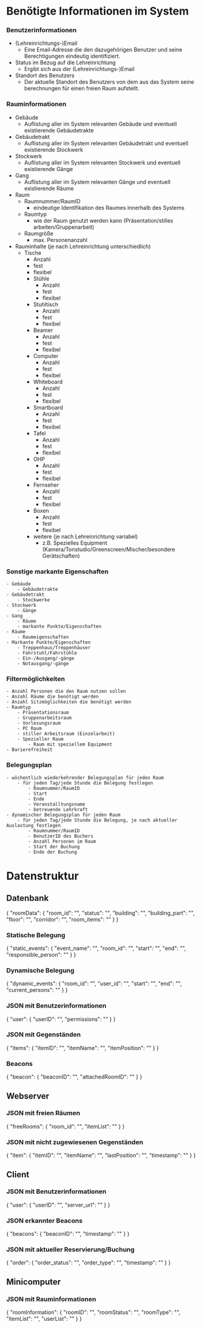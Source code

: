 # Benötigte Informationen im System

### Benutzerinformationen
- (Lehreinrichtungs-)Email
    - Eine Email-Adresse die den dazugehörigen Benutzer und seine Berechtigungen eindeutig identifiziert.
- Status im Bezug auf die Lehreinrichtung
    - Ergibt sich aus der (Lehreinrichtungs-)Email
- Standort des Benutzers
    - Der aktuelle Standort des Benutzers von dem aus das System seine berechnungen für einen freien Raum aufstellt.

### Rauminformationen
- Gebäude
    - Auflistung aller im System relevanten Gebäude und eventuell existierende Gebäudetrakte
- Gebäudetrakt
    - Auflistung aller im System relevanten Gebäudetrakt und eventuell existierende Stockwerk
- Stockwerk
    - Auflistung aller im System relevanten Stockwerk und eventuell existierende Gänge
- Gang
    - Auflistung aller im System relevanten Gänge und eventuell existierende Räume
- Raum
    - Raumnummer/RaumID
        - eindeutige Identifikation des Raumes innerhalb des Systems
    - Raumtyp
        -  wie der Raum genutzt werden kann (Präsentation/stilles arbeiten/Gruppenarbeit)
    - Raumgröße
         - max. Personenanzahl
- Rauminhalte (je nach Lehreinrichtung unterschiedlich)
    - Tische
        - Anzahl
        - fest
        - flexibel
        - Stühle
            - Anzahl
            - fest
            - flexibel
        - Stuhltisch
            - Anzahl
            - fest
            - flexibel
        - Beamer
            - Anzahl
            - fest
            - flexibel
        - Computer
            - Anzahl
            - fest
            - flexibel
        - Whiteboard
            - Anzahl
            - fest
            - flexibel
        - Smartboard
            - Anzahl
            - fest
            - flexibel
        - Tafel
            - Anzahl
            - fest
            - flexibel
        - OHP
            - Anzahl
            - fest
            - flexibel
        - Fernseher
            - Anzahl
            - fest
            - flexibel
        - Boxen
            - Anzahl
            - fest
            - flexibel
        - weitere (je nach Lehreinrichtung variabel)
            - z.B. Spezielles Equipment (Kamera/Tonstudio/Greenscreen/Mischer/besondere Gerätschaften)
### Sonstige markante Eigenschaften
    - Gebäude
        - Gebäudetrakte
    - Gebäudetrakt
        - Stockwerke
    - Stockwerk
        - Gänge
    - Gang
        - Räume
        - markante Punkte/Eigenschaften
    - Räume
        - Raumeigenschaften
    - Markante Punkte/Eigenschaften
        - Treppenhaus/Treppenhäuser
        - Fahrstuhl/Fahrstühle
        - Ein-/Ausgang/-gänge
        - Notausgang/-gänge
        
### Filtermöglichkeiten
    - Anzahl Personen die den Raum nutzen sollen
    - Anzahl Räume die benötigt werden
    - Anzahl Sitzmöglichkeiten die benötigt werden
    - Raumtyp
        - Präsentationsraum
        - Gruppenarbeitsraum
        - Vorlesungsraum
        - PC Raum
        - stiller Arbeitsraum (Einzelarbeit)
        - Spezieller Raum  
            - Raum mit speziellem Equipment
    - Barierefreiheit
    
### Belegungsplan
    - wöchentlich wiederkehrender Belegungsplan für jeden Raum
        - für jeden Tag/jede Stunde die Belegung festlegen
            - Raumnummer/RaumID
            - Start
            - Ende
            - Veranstalltungsname
            - betreuende Lehrkraft
    - dynamischer Belegungsplan für jeden Raum
        - für jeden Tag/jede Stunde die Belegung, je nach aktueller Auslastung festlegen
            - Raumnummer/RaumID
            - BenutzerID des Buchers
            - Anzahl Personen im Raum
            - Start der Buchung
            - Ende der Buchung
            

# Datenstruktur

## Datenbank
{
  "roomData": {
            "room_id": "",
            "status": "",
            "building": "",
            "building_part": "",
            "floor": "",
            "corridor": "",
            "room_items": ""
            }
}


### Statische Belegung
{
  "static_events": {
            "event_name": "",
            "room_id": "",
            "start": "",
            "end": "",
            "responsible_person": ""
            }
}


### Dynamische Belegung
{
  "dynamic_events": {
            "room_id": "",
            "user_id": "",
            "start": "",
            "end": "",
            "current_persons": ""
            }
}

### JSON mit Benutzerinformationen
{
  "user": {
            "userID": "",
            "permissions": ""
            }
}

### JSON mit Gegenständen
{
  "items": {
            "itemID": "",
            "itemName": "",
            "itemPosition": ""
            }
}

### Beacons
{
  "beacon": {
            "beaconID": "",
            "attachedRoomID": ""
            }
}

## Webserver

### JSON mit freien Räumen
{
  "freeRooms": {
            "room_id": "",
            "itemList": ""
            }
}

### JSON mit nicht zugewiesenen Gegenständen
{
  "item": {
            "itemID": "",
            "itemName": "",
            "lastPosition": "",
            "timestamp": ""
            }
}

## Client
### JSON mit Benutzerinformationen
{
  "user": {
            "userID": "",
            "server_url": ""
            }
}


### JSON erkannter Beacons
{
  "beacons": {
            "beaconID": "",
            "timestamp": ""
            }
}


### JSON mit aktueller Reservierung/Buchung
{
  "order": {
            "order_status": "",
            "order_type": "",
            "timestamp": ""
            }
} 

## Minicomputer
### JSON mit Rauminformationen
{
  "roomInformation": {
            "roomID": "",
            "roomStatus": "",
            "roomType": "",
            "itemList": "",
            "userList": ""
            }
}   
       
            
            
            
            
<!--
* Benutzerinformationen
    - (Lehreinrichtungs )Email
    - Status im Bezug auf die Lehreinrichtung
        - Zugangsberechtigungen
    - Standort des Benutzers
* Rauminformationen
    - Raumnummer/RaumID
    - Gebäude
    - Gebäudetrakt
    - Stockwerk
    - Gang
    - Raumtyp (Präsentation/Stilles arbeiten/Gruppenarbeit)
    - Raumgröße (in Bezug auf max. Personenanzahl)
    - Rauminhalte
        - Tische
            - Anzahl
            - fest
            - flexibel
        - Stühle
            - Anzahl
            - fest
            - flexibel
        - Stuhltisch
            - Anzahl
            - fest
            - flexibel
        - Beamer
            - Anzahl
            - fest
            - flexibel
        - Computer
            - Anzahl
            - fest
            - flexibel
        - Whiteboard
            - Anzahl
            - fest
            - flexibel
        - Smartboard
            - Anzahl
            - fest
            - flexibel
        - Tafel
            - Anzahl
            - fest
            - flexibel
        - OHP
            - Anzahl
            - fest
            - flexibel
        - Fernseher
            - Anzahl
            - fest
            - flexibel
        - Boxen
            - Anzahl
            - fest
            - flexibel
        - etc. (je nach Lehreinrichtung variabel)
            - z.B. Spezielles Equipment (Kamera/Tonstudio/Greenscreen/Mischer/besondere Gerätschaften)
    - Max. Bestuhlung
* Sonstige Markante Eigenschaften
    - Gebäude
        - Gebäudetrakte
    - Gebäudetrakt
        - Stockwerke
    - Stockwerk
        - Gänge
    - Gang
        - Räume
        - markante Punkte/Eigenschaften
    - Räume
        - Raumeigenschaften
    - Markante Punkte/Eigenschaften
        - Position Treppenhaus/Treppenhäuser
        - Position Fahrstuhl/Fahrstühle
        - Position Ein-/Ausgang/-gänge
        - Position Notausgang/-gänge
* Filtermöglichkeiten
    - Anzahl Personen
    - Anzahl Räume
    - Anzahl Sitzmöglichkeiten
    - Raumtyp
        - Präsentationsraum
        - Gruppenarbeitsraum
        - Vorlesungsraum
        - PC Raum
        - stiller Arbeitsraum (Einzelarbeit)
        - Spezieller Raum  
            - Raum mit speziellem Equipment
        - Barierefreiheit
        - 
* Belegungsplan
    - wöchentlich wiederkehrender Belegungsplan für jeden Raum
        - für jeden Tag/jede Stunde die Belegung festlegen
            - Raumnummer/RaumID
            - Start
            - Ende
            - Veranstalltungsname
            - betreuende Lehrkraft
    - dynamischer Belegungsplan für jeden Raum
        - für jeden Tag/jede Stunde die Belegung, je nach aktueller Auslastung festlegen
            - Raumnummer/RaumID
            - BenutzerID des Buchers
            - Anzahl Personen im Raum
            - Start der Buchung
            - Ende der Buchung
-->